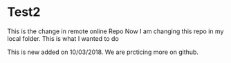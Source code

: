 # Test2
This is the change in remote online Repo
Now I am changing this repo in my local folder. This is what I wanted to do


This is new added on 10/03/2018. We are prcticing more on github.
